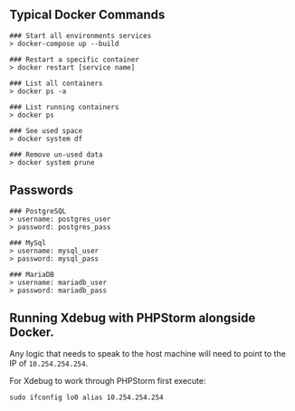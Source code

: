 ## Typical Docker Commands
    ### Start all environments services
    > docker-compose up --build
    
    ### Restart a specific container
    > docker restart [service name]
    
    ### List all containers
    > docker ps -a
    
    ### List running containers
    > docker ps
    
    ### See used space
    > docker system df
    
    ### Remove un-used data
    > docker system prune

## Passwords
    ### PostgreSQL
    > username: postgres_user
    > password: postgres_pass
    
    ### MySql
    > username: mysql_user
    > password: mysql_pass
    
    ### MariaDB
    > username: mariadb_user
    > password: mariadb_pass


## Running Xdebug with PHPStorm alongside Docker.
Any logic that needs to speak to the host machine will need to point to the IP of `10.254.254.254`.

For Xdebug to work through PHPStorm first execute:

```
sudo ifconfig lo0 alias 10.254.254.254
```